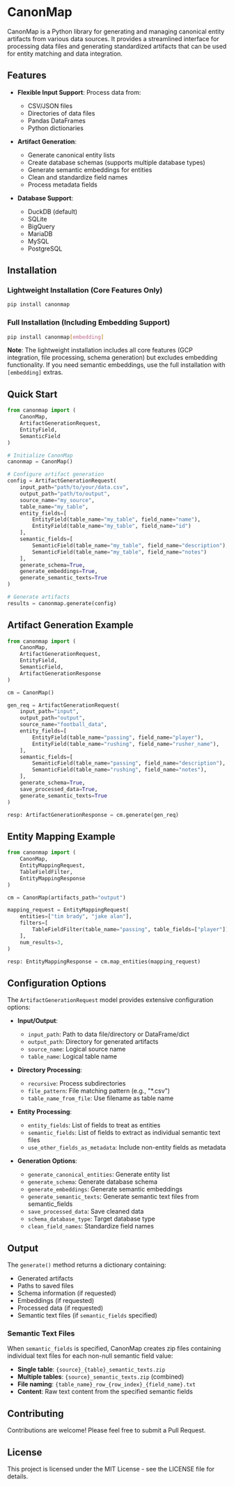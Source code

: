 # CanonMap

CanonMap is a Python library for generating and managing canonical entity artifacts from various data sources. It provides a streamlined interface for processing data files and generating standardized artifacts that can be used for entity matching and data integration.

## Features

- **Flexible Input Support**: Process data from:
  - CSV/JSON files
  - Directories of data files
  - Pandas DataFrames
  - Python dictionaries

- **Artifact Generation**:
  - Generate canonical entity lists
  - Create database schemas (supports multiple database types)
  - Generate semantic embeddings for entities
  - Clean and standardize field names
  - Process metadata fields

- **Database Support**:
  - DuckDB (default)
  - SQLite
  - BigQuery
  - MariaDB
  - MySQL
  - PostgreSQL

## Installation

### Lightweight Installation (Core Features Only)
```bash
pip install canonmap
```

### Full Installation (Including Embedding Support)
```bash
pip install canonmap[embedding]
```

**Note**: The lightweight installation includes all core features (GCP integration, file processing, schema generation) but excludes embedding functionality. If you need semantic embeddings, use the full installation with `[embedding]` extras.

## Quick Start

```python
from canonmap import (
    CanonMap, 
    ArtifactGenerationRequest, 
    EntityField,
    SemanticField
)

# Initialize CanonMap
canonmap = CanonMap()

# Configure artifact generation
config = ArtifactGenerationRequest(
    input_path="path/to/your/data.csv",
    output_path="path/to/output",
    source_name="my_source",
    table_name="my_table",
    entity_fields=[
        EntityField(table_name="my_table", field_name="name"),
        EntityField(table_name="my_table", field_name="id")
    ],
    semantic_fields=[
        SemanticField(table_name="my_table", field_name="description"),
        SemanticField(table_name="my_table", field_name="notes")
    ],
    generate_schema=True,
    generate_embeddings=True,
    generate_semantic_texts=True
)

# Generate artifacts
results = canonmap.generate(config)
```

## Artifact Generation Example

```python
from canonmap import (
    CanonMap,
    ArtifactGenerationRequest,
    EntityField,
    SemanticField,
    ArtifactGenerationResponse
)

cm = CanonMap()

gen_req = ArtifactGenerationRequest(
    input_path="input",
    output_path="output",
    source_name="football_data",
    entity_fields=[
        EntityField(table_name="passing", field_name="player"),
        EntityField(table_name="rushing", field_name="rusher_name"),
    ],
    semantic_fields=[
        SemanticField(table_name="passing", field_name="description"),
        SemanticField(table_name="rushing", field_name="notes"),
    ],
    generate_schema=True,
    save_processed_data=True,
    generate_semantic_texts=True
)

resp: ArtifactGenerationResponse = cm.generate(gen_req)
```

## Entity Mapping Example

```python
from canonmap import (
    CanonMap,
    EntityMappingRequest,
    TableFieldFilter,
    EntityMappingResponse
)

cm = CanonMap(artifacts_path="output")

mapping_request = EntityMappingRequest(
    entities=["tim brady", "jake alan"],
    filters=[
        TableFieldFilter(table_name="passing", table_fields=["player"])
    ],
    num_results=3,
)

resp: EntityMappingResponse = cm.map_entities(mapping_request)
```

## Configuration Options

The `ArtifactGenerationRequest` model provides extensive configuration options:

- **Input/Output**:
  - `input_path`: Path to data file/directory or DataFrame/dict
  - `output_path`: Directory for generated artifacts
  - `source_name`: Logical source name
  - `table_name`: Logical table name

- **Directory Processing**:
  - `recursive`: Process subdirectories
  - `file_pattern`: File matching pattern (e.g., "*.csv")
  - `table_name_from_file`: Use filename as table name

- **Entity Processing**:
  - `entity_fields`: List of fields to treat as entities
  - `semantic_fields`: List of fields to extract as individual semantic text files
  - `use_other_fields_as_metadata`: Include non-entity fields as metadata

- **Generation Options**:
  - `generate_canonical_entities`: Generate entity list
  - `generate_schema`: Generate database schema
  - `generate_embeddings`: Generate semantic embeddings
  - `generate_semantic_texts`: Generate semantic text files from semantic_fields
  - `save_processed_data`: Save cleaned data
  - `schema_database_type`: Target database type
  - `clean_field_names`: Standardize field names

## Output

The `generate()` method returns a dictionary containing:
- Generated artifacts
- Paths to saved files
- Schema information (if requested)
- Embeddings (if requested)
- Processed data (if requested)
- Semantic text files (if `semantic_fields` specified)

### Semantic Text Files

When `semantic_fields` is specified, CanonMap creates zip files containing individual text files for each non-null semantic field value:

- **Single table**: `{source}_{table}_semantic_texts.zip`
- **Multiple tables**: `{source}_semantic_texts.zip` (combined)
- **File naming**: `{table_name}_row_{row_index}_{field_name}.txt`
- **Content**: Raw text content from the specified semantic fields

## Contributing

Contributions are welcome! Please feel free to submit a Pull Request.

## License

This project is licensed under the MIT License - see the LICENSE file for details.